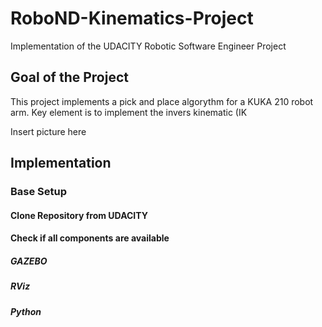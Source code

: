 # RoboND-Kinematics-Project
Implementation of the UDACITY Robotic Software Engineer Project

## Goal of the Project

This project implements a pick and place algorythm for a KUKA 210 robot arm.
Key element is to implement the invers kinematic (IK


Insert picture here

## Implementation

### Base Setup

#### Clone Repository from UDACITY

#### Check if all components are available

##### GAZEBO

##### RViz

##### Python

#### 
